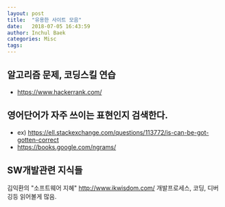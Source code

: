 ```yaml
---
layout: post
title:  "유용한 사이트 모음"
date:   2018-07-05 16:43:59
author: Inchul Baek
categories: Misc
tags: 
---
```

## 알고리즘 문제, 코딩스킬 연습
* https://www.hackerrank.com/


## 영어단어가 자주 쓰이는 표현인지 검색한다.
* ex) https://ell.stackexchange.com/questions/113772/is-can-be-got-gotten-correct
* https://books.google.com/ngrams/

## SW개발관련 지식들
김익환의 "소프트웨어 지혜"
http://www.ikwisdom.com/
개발프로세스, 코딩, 디버깅등 읽어볼게 많음.

